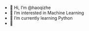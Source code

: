- 👋 Hi, I’m @haoqizhe
- 👀 I’m interested in Machine Learning
- 🌱 I’m currently learning Python
- 💞️


<!---
haoqizhe/haoqizhe is a ✨ special ✨ repository because its `README.md` (this file) appears on your GitHub profile.
You can click the Preview link to take a look at your changes.
--->
